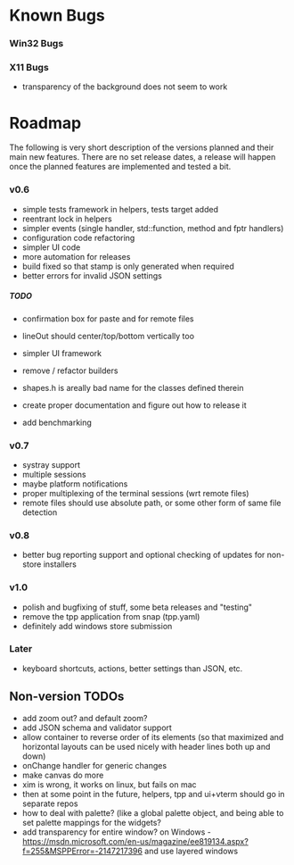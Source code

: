 ﻿# Known Bugs

### Win32 Bugs

### X11 Bugs

- transparency of the background does not seem to work

# Roadmap

The following is very short description of the versions planned and their main new features. There are no set release dates, a release will happen once the planned features are implemented and tested a bit.

### v0.6

- simple tests framework in helpers, tests target added
- reentrant lock in helpers
- simpler events (single handler, std::function, method and fptr handlers)
- configuration code refactoring
- simpler UI code
- more automation for releases
- build fixed so that stamp is only generated when required
- better errors for invalid JSON settings

##### TODO

- confirmation box for paste and for remote files
- lineOut should center/top/bottom vertically too

- simpler UI framework
- remove / refactor builders
- shapes.h is areally bad name for the classes defined therein

- create proper documentation and figure out how to release it
- add benchmarking

### v0.7

- systray support
- multiple sessions
- maybe platform notifications
- proper multiplexing of the terminal sessions (wrt remote files)
- remote files should use absolute path, or some other form of same file detection

### v0.8

- better bug reporting support and optional checking of updates for non-store installers

### v1.0

- polish and bugfixing of stuff, some beta releases and "testing"
- remove the tpp application from snap (tpp.yaml)
- definitely add windows store submission

### Later

- keyboard shortcuts, actions, better settings than JSON, etc. 

## Non-version TODOs

- add zoom out? and default zoom? 
- add JSON schema and validator support
- allow container to reverse order of its elements (so that maximized and horizontal layouts can be used nicely with header lines both up and down)
- onChange handler for generic changes
- make canvas do more
- xim is wrong, it works on linux, but fails on mac
- then at some point in the future, helpers, tpp and ui+vterm should go in separate repos
- how to deal with palette? (like a global palette object, and being able to set palette mappings for the widgets? 
- add transparency for entire window? on Windows - https://msdn.microsoft.com/en-us/magazine/ee819134.aspx?f=255&MSPPError=-2147217396 and use layered windows



